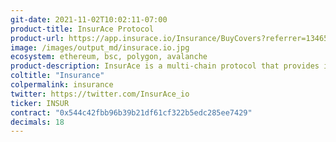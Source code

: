 ```yaml
---
git-date: 2021-11-02T10:02:11-07:00
product-title: InsurAce Protocol
product-url: https://app.insurace.io/Insurance/BuyCovers?referrer=1346505268295495491114991223717367640099680672929
image: /images/output_md/insurace.io.jpg
ecosystem: ethereum, bsc, polygon, avalanche
product-description: InsurAce is a multi-chain protocol that provides insurance services to DeFi users, allowing them to protect their investment funds against various risks
coltitle: "Insurance"
colpermalink: insurance
twitter: https://twitter.com/InsurAce_io
ticker: INSUR
contract: "0x544c42fbb96b39b21df61cf322b5edc285ee7429"
decimals: 18
---
```

